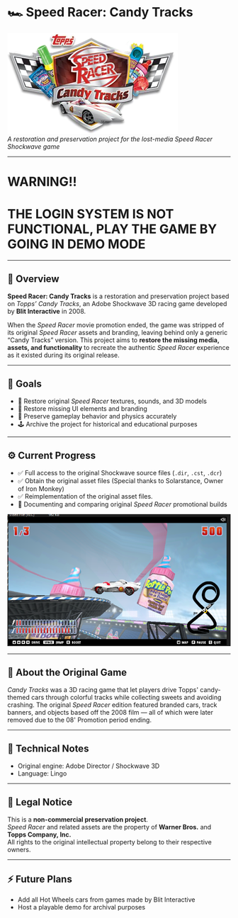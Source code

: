 # 🏎️ Speed Racer: Candy Tracks
![Banner](assets/images/47.png)  
*A restoration and preservation project for the lost-media Speed Racer Shockwave game*

---

# WARNING!!
# THE LOGIN SYSTEM IS NOT FUNCTIONAL, PLAY THE GAME BY GOING IN DEMO MODE
---

## 📖 Overview
**Speed Racer: Candy Tracks** is a restoration and preservation project based on *Topps’ Candy Tracks*, an Adobe Shockwave 3D racing game developed by **Blit Interactive** in 2008.

When the *Speed Racer* movie promotion ended, the game was stripped of its original *Speed Racer* assets and branding, leaving behind only a generic “Candy Tracks” version. This project aims to **restore the missing media, assets, and functionality** to recreate the authentic *Speed Racer* experience as it existed during its original release.


---

## 🎯 Goals
- 🏁 Restore original *Speed Racer* textures, sounds, and 3D models  
- 🎨 Restore missing UI elements and branding 
- 🧩 Preserve gameplay behavior and physics accurately  
- 🕹️ Archive the project for historical and educational purposes  

---

## ⚙️ Current Progress
- ✅ Full access to the original Shockwave source files (`.dir`, `.cst`, `.dcr`)  
- ✅ Obtain the original asset files (Special thanks to Solarstance, Owner of Iron Monkey)
- ✅ Reimplementation of the original asset files.
- 🧱 Documenting and comparing original *Speed Racer* promotional builds  

![Progress Screenshot](assets/images/image.png)

---

## 🧠 About the Original Game
*Candy Tracks* was a 3D racing game that let players drive Topps' candy-themed cars through colorful tracks while collecting sweets and avoiding crashing. The original *Speed Racer* edition featured branded cars, track banners, and objects based off the 2008 film — all of which were later removed due to the 08' Promotion period ending.

---

## 🧩 Technical Notes
- Original engine: Adobe Director / Shockwave 3D  
- Language: Lingo  

---

## 📜 Legal Notice
This is a **non-commercial preservation project**.  
*Speed Racer* and related assets are the property of **Warner Bros.** and **Topps Company, Inc.**  
All rights to the original intellectual property belong to their respective owners.

---

## ⚡ Future Plans
- Add all Hot Wheels cars from games made by Blit Interactive
- Host a playable demo for archival purposes
